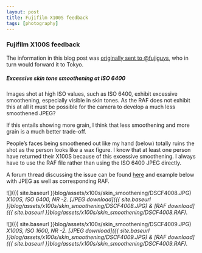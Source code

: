 ```yaml
---
layout: post
title: Fujifilm X100S feedback
tags: [photography]
---
```


### Fujifilm X100S feedback

The information in this blog post was [originally sent to @fujiguys](https://twitter.com/fujiguys/status/339794906274988034), who in turn would forward it to Tokyo.

<!--more-->

##### Excessive skin tone smoothening at ISO 6400

Images shot at high ISO values, such as ISO 6400, exhibit excessive smoothening, especially visible in skin tones. As the RAF does not exhibit this at all it must be possible for the camera to develop a much less smoothened JPEG?

If this entails showing more grain, I think that less smoothening and more grain is a much better trade-off.

People’s faces being smoothened out like my hand (below) totally ruins the shot as the person looks like a wax figure. I know that at least one person have returned their X100S because of this excessive smoothening. I always have to use the RAF file rather than using the ISO 6400 JPEG directly.

A forum thread discussing the issue can be found [here](http://www.fujix-forum.com/threads/whats-your-jpeg-settings-for-iso-6400-avoiding-smoothening.9278/) and example below with JPEG as well as corresponding RAF.


![]({{ site.baseurl }}blog/assets/x100s/skin_smoothening/DSCF4008.JPG)
*X100S, ISO 6400, NR -2. [JPEG download]({{ site.baseurl }}blog/assets/x100s/skin_smoothening/DSCF4008.JPG) & [RAF download]({{ site.baseurl }}blog/assets/x100s/skin_smoothening/DSCF4008.RAF).*

![]({{ site.baseurl }}blog/assets/x100s/skin_smoothening/DSCF4009.JPG)
*X100S, ISO 1600, NR -2. [JPEG download]({{ site.baseurl }}blog/assets/x100s/skin_smoothening/DSCF4009.JPG) & [RAF download]({{ site.baseurl }}blog/assets/x100s/skin_smoothening/DSCF4009.RAF).*
